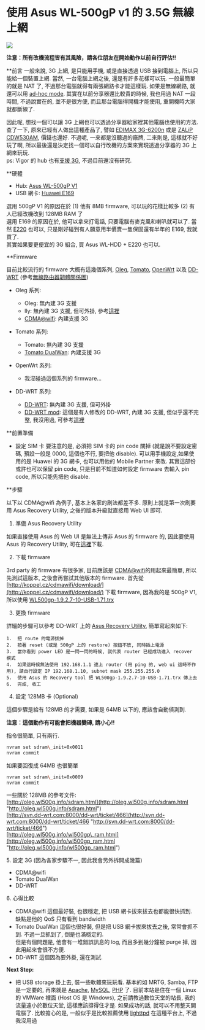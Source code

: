 # 使用 Asus WL-500gP v1 的 3.5G 無線上網


[![](http://4.bp.blogspot.com/-rCd8h7VM0WI/ToJhcAfqcxI/AAAAAAAABkc/dog5uxnIWxs/s320/Asus_500gp_1.jpg)](http://4.bp.blogspot.com/-rCd8h7VM0WI/ToJhcAfqcxI/AAAAAAAABkc/dog5uxnIWxs/s1600/Asus_500gp_1.jpg)

**注意：所有改機流程皆有其風險，請各位朋友在開始動作以前自行評估!!**  

**前言
一般來說, 3G 上網, 是只能用手機, 或是直接透過 USB 接到電腦上, 所以只能給一個裝置上網. 當然, 一台電腦上網之後, 還是有許多花樣可以玩. 一般最簡單的就是 NAT 了, 不過那台電腦就得有兩張網路卡才能這樣玩. 如果是無線網路, 就還可以用 [ad-hoc mode](http://www.mobile01.com/topicdetail.php?f=61&t=1466&last=11879). 其實在以前分享器還比較貴的時候, 我也用過 NAT 一段時間, 不過說實在的, 並不是很方便, 而且那台電腦得開機才能使用, 重開機時大家就都斷線了.  
  
因此呢, 想找一個可以讓 3G 上網也可以透過分享器給家裡其他電腦也使用的方法. 查了一下, 原來已經有人做出這種產品了, 譬如 [EDIMAX 3G-6200n](http://store.pchome.com.tw/wellcome/M02587782.htm) 或是 [ZALiP CDW530AM](http://shopping.pchome.com.tw/?m=item&f=exhibit&IT_NO=DRAF0Z-A44360058-000&SR_NO=DRAF0Z), 價錢也還好. 不過呢, 一來都是沒聽過的廠牌, 二來則是, 這樣就不好玩了啊, 所以最後還是決定找一個可以自行改機的方案來實現透過分享器的 3G 上網來玩玩.  
ps: Vigor 的 hub 也有[支援 3G](http://www.draytek.co.uk/support/kb_vigor_3g.html), 不過目前還沒有研究.  
  
  
  
**硬體

* Hub: [Asus WL-500gP V1](http://tw.asus.com/product.aspx?P_ID=8el2DcrRjLoHNdQ8&templete=2)
* USB 網卡: [Huawei E169](http://www.huawei.com/mobileweb/en/products/view.do?id=1181)

選用 500gP V1 的原因在於 (1) 他有 8MB firmware, 可以玩的花樣比較多 (2) 有人已經改機改到 128MB RAM 了  
選用 E169 的原因在於, 他可以拿來打電話, 只要電腦有麥克風和喇叭就可以了. 當然 [E220](http://www.huawei.com/mobileweb/en/products/view.do?id=282) 也可以, 只是剛好碰到有人願意用半價賣一隻保固還有半年的 E169, 我就買了.  
其實如果要更便宜的 3G 組合, 買 Asus WL-HDD + E220 也可以.  
  
**Firmware

目前比較流行的 firmware 大概有這幾個系列, [Oleg](http://oleg.wl500g.info/), [Tomato](http://www.polarcloud.com/tomato), [OpenWrt](http://openwrt.org/) 以及 [DD-WRT](http://www.dd-wrt.com/) (參考[無線路由器韌體關係圖](http://digiland.tw/viewtopic.php?pid=2796))  

* Oleg 系列:
    * Oleg: 無內建 3G 支援
    * lly: 無內建 3G 支援, 但可外掛, 參考[這裡](http://digiland.tw/viewtopic.php?id=706&p=2)
    * [CDMA@wifi](http://koppel.cz/cdmawifi/english/): 內建支援 3G

* Tomato 系列:
    * Tomato: 無內建 3G 支援
    * [Tomato DualWan](http://dualwan.cn/): 內建支援 3G

* OpenWrt 系列:
    * 我沒碰過這個系列的 firmware...

* DD-WRT 系列:
    * [DD-WRT](http://dd-wrt.com/): 無內建 3G 支援, 但可外掛
    * [DD-WRT mod](http://www.dd-wrt.com/phpBB2/viewtopic.php?t=50531): 這個是有人修改的 DD-WRT, 內建 3G 支援, 但似乎還不完整, 我沒用過, 可參考[這裡](http://digiland.tw/viewtopic.php?id=893)

**前置準備

*   設定 SIM 卡
要注意的是, 必須把 SIM 卡的 pin code 關掉 (就是說不要設定密碼, 預設一般是 0000, 這個也不行, 要把他 disable). 可以用手機設定,如果使用的是 Huawei 的 3G 網卡, 也可以用他的 Mobile Partner 來改. 其實這部份或許也可以保留 pin code, 只是目前不知道如何設定 firmware 去輸入 pin code, 所以只能先把他 disable.

**步驟
  
以下以 CDMA@wifi 為例子, 基本上各家的刷法都差不多. 原則上就是第一次刷要用 Asus Recovery Utility, 之後的版本升級就直接用 Web UI 即可.  
  
1. 準備 Asus Recovery Utility  

如果直接使用 Asus 的 Web UI 是無法上傳非 Asus 的 firmware 的, 因此要使用 Asus 的 Recovery Utility, 可在[這裡](http://support.asus.com/download/download.aspx?model=WL-500gP&f_name=UT_WL500gP_3500.zip&f_type=14&os=17)下載.

2. 下載 firmware  

3rd party 的 firmware 有很多家, 目前應該是 [CDMA@wifi](http://koppel.cz/cdmawifi/english/)的用起來最簡單, 所以先測試這版本, 之後會再嘗試其他版本的 firmware. 首先從 [http://koppel.cz/cdmawifi/download/](http://koppel.cz/cdmawifi/download/) 下載 firmware, 因為我的是 500gP V1, 所以使用 [WL500gp-1.9.2.7-10-USB-1.71.trx](http://koppel.cz/cdmawifi/download/171/WL500gp-1.9.2.7-10-USB-1.71.trx)

3. 更換 firmware  

詳細的步驟可以參考 DD-WRT 上的 [Asus Recovery Utility](http://www.dd-wrt.com/wiki/index.php/All_Asus_WL-500xx_series_routers#Asus_Recovery_Utility), 簡單寫起來如下:

    1.  把 route 的電源拔掉
    2.  按著 reset (或是 500gP 上的 restore) 按鈕不放, 同時插上電源
    3.  當你看到 power LED 是一閃一閃的時候, 就代表 router 已經成功進入 recover 模式
    4.  如果這時候無法使用 192.168.1.1 連上 router (用 ping 的, web ui 這時不作用), 請自行設定 IP 192.168.1.10, subnet mask 255.255.255.0
    5.  使用 Asus 的 Recovery tool 把 WL500gp-1.9.2.7-10-USB-1.71.trx 傳上去
    6.  完成, 收工

4. 設定 128MB 卡 (Optional)  

這個步驟是給有 128MB 的才需要, 如果是 64MB 以下的, 應該會自動偵測到.

**注意：這個動作有可能會把機器變磚, 請小心!!**

指令很簡單, 只有兩行.  
  
```sh
nvram set sdram\_init=0x0011  
nvram commit
```
  
如果要回復成 64MB 也很簡單  
  
```sh
nvram set sdram\_init=0x0009  
nvram commit
```
  
一些關於 128MB 的參考文件:  
[http://oleg.wl500g.info/sdram.html](http://oleg.wl500g.info/sdram.html "http://oleg.wl500g.info/sdram.html")  
[http://svn.dd-wrt.com:8000/dd-wrt/ticket/466](http://svn.dd-wrt.com:8000/dd-wrt/ticket/466 "http://svn.dd-wrt.com:8000/dd-wrt/ticket/466")  
[http://oleg.wl500g.info/wl500gp\_ram.html](http://oleg.wl500g.info/wl500gp_ram.html "http://oleg.wl500g.info/wl500gp_ram.html")

5\. 設定 3G (因為各家步驟不一, 因此我會另外拆開成幾篇)  

*   CDMA@wifi
*   Tomato DualWan
*   DD-WRT

6\. 心得比較  

*   CDMA@wifi
這個最好裝, 也很穩定, 把 USB 網卡拔來拔去也都能很快抓到.  
缺點是他的 QoS 只有看到 bandwidth  
*   Tomato DualWan
這個也很好裝, 但是把 USB 網卡拔來拔去之後, 常常會抓不到. 不過一旦抓到了, 倒是也滿穩定的.  
但是有個問題是, 他會有一堆錯誤訊息的 log, 而且多到幾分鐘被 purge 掉, 因此用起來會很不方便.  
*   DD-WRT
這個因為要外掛, 還在測試.

**Next Step:**  
  
  
  
*   把 USB storage 掛上去, 裝一些軟體來玩玩看. 基本的如 MRTG, Samba, FTP 是一定要的, 再來就是 [Apache](http://httpd.apache.org/ "Apache"), [MySQL](http://www.mysql.com/), [PHP](http://www.php.net/) 了. 目前本站是住在一個 Linux 的 VMWare 裡面 (Host OS 是 Windows), 之前請教過數位天堂的站長, 我的流量遠小於數位天堂, 這樣應該撐得住才是. 如果成功的話, 就可以不用整天開電腦了. 比較擔心的是, 一般似乎是比較推薦使用 [lighttpd](http://www.lighttpd.net/) 在這種平台上, 不過我沒用過
